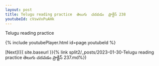 ```yaml
---
layout: post
title: Telugu reading practice  తెలుగు  చదవడం  ప్రాక్టీస్ 238
youtubeId: cVswVxPuAHk
---
```

 
 
Telugu reading practice
 
 
 
 
 


{% include youtubePlayer.html id=page.youtubeId %}
 
[Next]({{ site.baseurl }}{% link  split2/_posts/2023-01-30-Telugu reading practice  తెలుగు  చదవడం  ప్రాక్టీస్ 237.md%})
 
